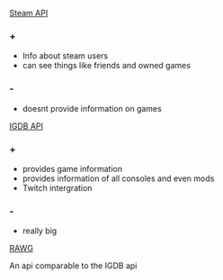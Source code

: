 [Steam API](https://partner.steamgames.com/doc/home)

### +
+ Info about steam users
+ can see things like friends and owned games

### -
- doesnt provide information on games

[IGDB API](https://api-docs.igdb.com/#getting-started)

### +
+ provides game information
+ provides information of all consoles and even mods
+ Twitch intergration

### -
- really big

[RAWG](https://api.rawg.io/docs)

An api comparable to the IGDB api
